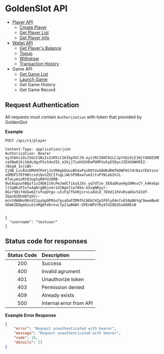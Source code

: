 # GoldenSlot API

- [Player API](docs/player.md)
  - [Create Player](docs/player.md#create-player)
  - [Get Player List](docs/player.md#get-player-list)
  - [Get Player Info](docs/player.md#get-player)
- [Wallet API](docs/wallet.md)
  - [Get Player's Balance](docs/wallet.md#get-players-balance)
  - [Topup](docs/wallet.md#topup)
  - [Withdraw](docs/wallet.md#withdraw)
  - [Transaction History](docs/wallet.md#transaction-history)
- Game API
  - [Get Game List](docs/game.md#get-game-list)
  - [Launch Game](docs/game.md#launch-game)
  - Get Game History
  - Get Game Record

## Request Authentication

All requests must contain `Authorization` with token that provided by GoldenSlot

**Example**

```HTTP
POST /api/v1/player 

Content-Type: application/json
Authorization: Bearer eyJhbGciOiJSUzI1NiIsInR5cCI6IkpXVCJ9.eyJJRCI6NTA1LCJpYXQiOjE1NjY4ODE5MDV9.SJyXtYiOBgqLHv_ZW0h1M7Kegn8rep4ttfFt8M_mJgIFKmSrBI8SPBG9JZUIJluUReqL7j_80-za5Bw0jkiSA4LdgzFkzSdodIk_e2kjjTzahGSVDwPGMFGo5yE5DyxJZEkkUWXRIZ-rBog8_1ojiBk-ZjOB_LvcASnDMVHfPmYjJxVM4gbbUuvBh4xPaiROtVwSBdKdRKPkDWFN174rNzxfEbYzxn1uE85k9VKih-xOMDFS7EFHBtcsdiQxSZECIfngLiWLhP9Bxw7umIctvPYNieGIhJL-KTuLymioRt63ug5yRAYUJDRB-9wtAspuxhBQyfiu19D61l0cPmJmdCfikaSJXx_yq7dTze_5E8aDkae9gS9MnvCY_k4Ke6pLu5OOJidKnG9yzJ3pXB_28qfVoLoc0LdpcbWJ-lt3gNmJPIofw4qNrgBDjn4r1d1NgG7io70kG-eXxgNRyyr-8Gzr98if4UGw6IrufeqUtgv-uIvFq7fGVNjsrvLa4UL8_7DXd11hVvRvaOGv541Uf-IbpoO2DUdAYqVCr-mcnYdW8HvRKnX31pybpQPRGo7gsaDoPZM9fhCAEHJ4IpSFOly04nfv810pB6YqC9ewmBw4Gs-GDmKZEDgmGzuStnMgBfeRrevLYpI1wBUWt-UPEnNPVfRy97d20Ed5uO6REn8


{
  "username": "testuser"
}

```

## Status code for responses

| Status Code | Description |
| :---------: | :---------- |
| 200 | Success |
| 400 | Invalid agrument |
| 401 | Unauthorize token |
| 403 | Permission denied |
| 409 | Already exists |
| 500 | Internal error from API |

**Example Error Response**

```json
{
    "error": "Request unauthenticated with bearer",
    "message": "Request unauthenticated with bearer",
    "code": 16,
    "details": []
}
```
